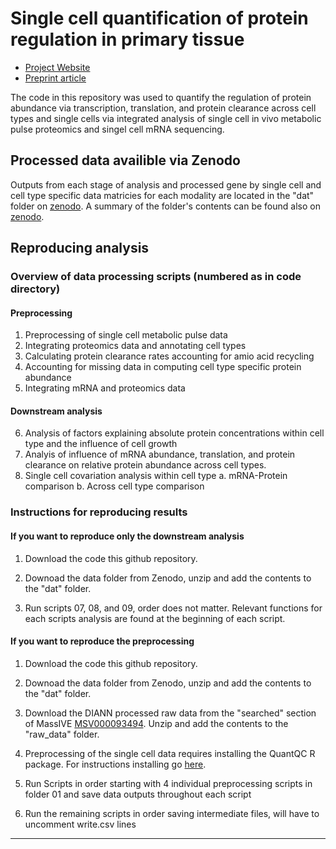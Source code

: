 # Single cell quantification of protein regulation in primary tissue


* [Project Website](https://decode.slavovlab.net) &nbsp; 
* [Preprint article](https://doi.org/10.1101/2024.08.26.609665)

The code in this repository was used to quantify the regulation of protein abundance via transcription, translation, and protein clearance across cell types and single cells via integrated analysis of single cell in vivo metabolic pulse proteomics and singel cell mRNA sequencing. 


## Processed data availible via Zenodo

Outputs from each stage of analysis and processed gene by single cell and cell type specific data matricies for each modality are located in the "dat" folder on [zenodo](google.com). A summary of the folder's contents can be found also on [zenodo](google.com).

## Reproducing analysis

### Overview of data processing scripts (numbered as in code directory)

#### Preprocessing
1. Preprocessing of single cell metabolic pulse data
2. Integrating proteomics data and annotating cell types
3. Calculating protein clearance rates accounting for amio acid recycling
4. Accounting for missing data in computing cell type specific protein abundance
5. Integrating mRNA and proteomics data

#### Downstream analysis

6. Analysis of factors explaining absolute protein concentrations within cell type and the influence of cell growth
7. Analyis of influence of mRNA abundance, translation, and protein clearance on relative protein abundance across cell types.
8. Single cell covariation analysis within cell type
    a. mRNA-Protein comparison
    b. Across cell type comparison


### Instructions for reproducing results

#### If you want to reproduce only the downstream analysis 

1. Download the code this github repository.

2. Downoad the data folder from Zenodo, unzip and add the contents to the "dat" folder.

3. Run scripts 07, 08, and 09, order does not matter. Relevant functions for each scripts analysis are found at the beginning of each script.



#### If you want to reproduce the preprocessing

1. Download the code this github repository.

2. Downoad the data folder from Zenodo, unzip and add the contents to the "dat" folder.

3. Download the DIANN processed raw data from the "searched" section of MassIVE [MSV000093494](https://massive.ucsd.edu/ProteoSAFe/dataset.jsp?task=ac44b779d8a04ca285a263616796c3b8). Unzip and add the contents to the "raw_data" folder.


4. Preprocessing of the single cell data requires installing the QuantQC R package. For instructions installing go [here](google.com). 


5. Run Scripts in order starting with 4 individual preprocessing scripts in folder 01 and save data outputs throughout each script

6. Run the remaining scripts in order saving intermediate files, will have to uncomment write.csv lines




-------------

